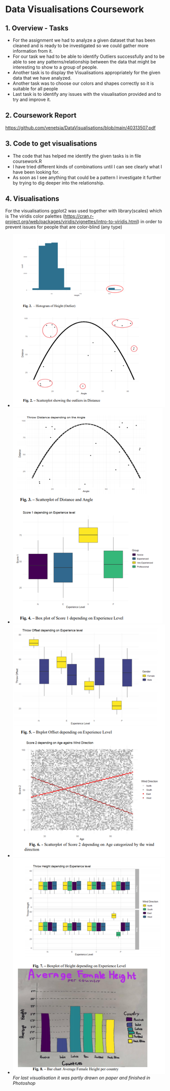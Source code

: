# Data Visualisations Coursework

## 1. Overview - Tasks
* For the assignment we had to analyze a given dataset that has been cleaned and is ready to be investigated so we could gather more information from it. 
* For our task we had to be able to identify Outliers successfully and to be able to see any patterns/relationship between the data that might be interesting to show to a group of people. 
* Another task is to display the Visualisations appropriately for the given data that we have analyzed. 
* Another task was to choose our colors and shapes correctly so it is suitable for all people
* Last task is to identify any issues with the visualisation provided and to try and improve it.

## 2. Coursework Report
https://github.com/venetsia/DataVisualisations/blob/main/40313507.pdf

## 3. Code to get visualisations
* The code that has helped me identify the given tasks is in file coursework.R 
* I have tried different kinds of combinations until I can see clearly what I have been looking for. 
* As soon as I see anything that could be a pattern I investigate it further by trying to dig deeper into the relationship.

## 4. Visualisations 
For the visualisations ggplot2 was used together with library(scales) which is The viridis color palettes (https://cran.r-project.org/web/packages/viridis/vignettes/intro-to-viridis.html) in order to prevent issues for people that are color-blind (any type) 
* ![alt text](https://github.com/venetsia/DataVisualisations/blob/main/Capture.PNG)
* ![alt text](https://github.com/venetsia/DataVisualisations/blob/main/Capture1.PNG)
* ![alt text](https://github.com/venetsia/DataVisualisations/blob/main/Capture2.PNG)
* ![alt text](https://github.com/venetsia/DataVisualisations/blob/main/Capture3.PNG) 
*For last visualisation it was partly drawn on paper and finished in Photoshop*


